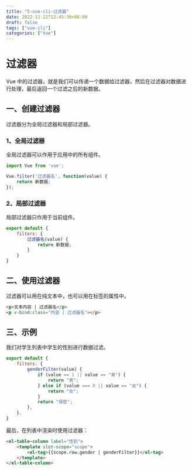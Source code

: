 ```yaml
---
title: "5-vue-cli-过滤器"
date: 2022-11-22T12:45:30+08:00
draft: false
tags: ["vue-cli"]
categories: ["Vue"]
---
```

# 过滤器

Vue 中的过滤器，就是我们可以传递一个数据给过滤器，然后在过滤器对数据进行处理，最后返回一个过滤之后的新数据。

## 一、创建过滤器

过滤器分为全局过滤器和局部过滤器。

### 1、全局过滤器

全局过滤器可以作用于应用中的所有组件。

```js
import Vue from 'vue';

Vue.filter('过滤器名', function(value) {
    return 新数据;
});
```

### 2、局部过滤器

局部过滤器只作用于当前组件。

```js
export default {
    filters: {
        过滤器名(value) {
            return 新数据;
        }
    }
}
```

## 二、使用过滤器

过滤器可以用在纯文本中，也可以用在标签的属性中。

```html
<p>文本内容 | 过滤器名</p>
<p v-bind:class="内容 | 过滤器名"></p>
```

## 三、示例

我们对学生列表中学生的性别进行数据过滤。

```js
export default {
    filters: {
        genderFilter(value) {
            if (value == 1 || value == "男") {
                return "男";
            } else if (value === 0 || value == "女") {
                return "女";
            }
            return "保密";
        },
    },
}
```

最后，在列表中渲染时使用过滤器：

```html
<el-table-column label="性别">
    <template slot-scope="scope">
        <el-tag>{{scope.row.gender | genderFilter}}</el-tag>
    </template>
</el-table-column>
```

